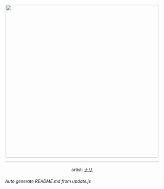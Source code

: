 
<p align="center">
  <img width="500" src="https://nekos.best/api/v2/neko/0147.png">
  <hr/>
  <center>
    artist: <a href="https://www.pixiv.net/en/artworks/75225151">ナリ</a>
  </center>
</p>


###### Auto generate README.md from update.js

